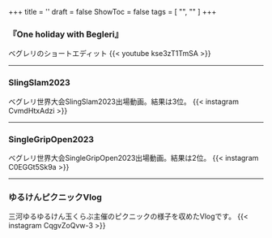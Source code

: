 +++
title = ''
draft = false
ShowToc = false
tags = [ "", "" ]
+++

### 『One holiday with Begleri』
ベグレリのショートエディット
{{< youtube kse3zT1TmSA >}}

***

### SlingSlam2023
ベグレリ世界大会SlingSlam2023出場動画。結果は3位。
{{< instagram CvmdHtxAdzi >}}

***

### SingleGripOpen2023
ベグレリ世界大会SingleGripOpen2023出場動画。結果は2位。
{{< instagram C0EGGt5Sk9a >}}

***

### ゆるけんピクニックVlog
三河ゆるゆるけん玉くらぶ主催のピクニックの様子を収めたVlogです。
{{< instagram CqgvZoQvw-3 >}}